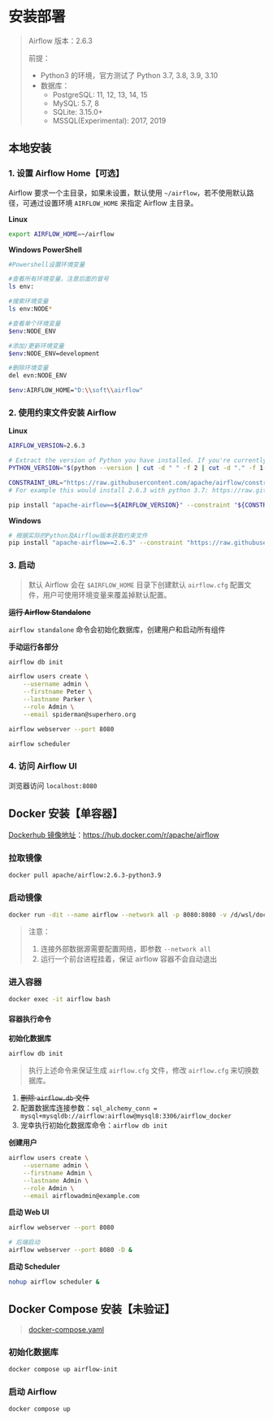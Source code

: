 # 安装部署

> Airflow 版本：2.6.3
>
> 前提：
>
> - Python3 的环境，官方测试了  Python 3.7, 3.8, 3.9, 3.10
> - 数据库：
>   - PostgreSQL: 11, 12, 13, 14, 15
>   - MySQL: 5.7, 8
>   - SQLite: 3.15.0+
>   - MSSQL(Experimental): 2017, 2019

## 本地安装

### 1. **设置 Airflow Home**【可选】

Airflow 要求一个主目录，如果未设置，默认使用 `~/airflow`，若不使用默认路径，可通过设置环境 `AIRFLOW_HOME` 来指定 Airflow 主目录。

**Linux**

```sh
export AIRFLOW_HOME=~/airflow
```

**Windows PowerShell**

```sh
#Powershell设置环境变量

#查看所有环境变量，注意后面的冒号
ls env:

#搜索环境变量   
ls env:NODE*

#查看单个环境变量 
$env:NODE_ENV

#添加/更新环境变量 
$env:NODE_ENV=development

#删除环境变量        
del evn:NODE_ENV
```

```sh
$env:AIRFLOW_HOME="D:\\soft\\airflow"
```

### 2. **使用约束文件安装 Airflow**

**Linux**

```sh
AIRFLOW_VERSION=2.6.3

# Extract the version of Python you have installed. If you're currently using Python 3.11 you may want to set this manually as noted above, Python 3.11 is not yet supported.
PYTHON_VERSION="$(python --version | cut -d " " -f 2 | cut -d "." -f 1-2)"

CONSTRAINT_URL="https://raw.githubusercontent.com/apache/airflow/constraints-${AIRFLOW_VERSION}/constraints-${PYTHON_VERSION}.txt"
# For example this would install 2.6.3 with python 3.7: https://raw.githubusercontent.com/apache/airflow/constraints-2.6.3/constraints-3.7.txt

pip install "apache-airflow==${AIRFLOW_VERSION}" --constraint "${CONSTRAINT_URL}"
```

**Windows**

```sh
# 根据实际的Python及Airflow版本获取约束文件
pip install "apache-airflow==2.6.3" --constraint "https://raw.githubusercontent.com/apache/airflow/constraints-2.6.3/constraints-3.9.txt"
```

### 3. **启动**

> 默认 Airflow 会在 `$AIRFLOW_HOME` 目录下创建默认 `airflow.cfg` 配置文件，用户可使用环境变量来覆盖掉默认配置。

~~**运行 Airflow Standalone**~~

`airflow standalone` 命令会初始化数据库，创建用户和启动所有组件

**手动运行各部分**

```sh
airflow db init

airflow users create \
    --username admin \
    --firstname Peter \
    --lastname Parker \
    --role Admin \
    --email spiderman@superhero.org

airflow webserver --port 8080

airflow scheduler
```

### 4. 访问 Airflow UI

浏览器访问 `localhost:8080`

## Docker 安装【单容器】

[Dockerhub 镜像地址](https://hub.docker.com/r/apache/airflow)：<https://hub.docker.com/r/apache/airflow>

### **拉取镜像**

```sh
docker pull apache/airflow:2.6.3-python3.9
```

### **启动镜像**

```sh
docker run -dit --name airflow --network all -p 8080:8080 -v /d/wsl/docker/volumes/airflow/dags:/opt/airflow/dags -v /d/wsl/docker/volumes/airflow/logs:/opt/airflow/logs apache/airflow:2.6.3-python3.9 bash
```

> 注意：
> 
> 1. 连接外部数据源需要配置网络，即参数 `--network all`
> 2. 运行一个前台进程挂着，保证 airflow 容器不会自动退出

### **进入容器**

```sh
docker exec -it airflow bash
```

#### 容器执行命令

**初始化数据库**

```sh
airflow db init
```

> 执行上述命令来保证生成 `airflow.cfg` 文件，修改 `airflow.cfg` 来切换数据库。

1. ~~删除 `airflow.db` 文件~~
2. 配置数据库连接参数：`sql_alchemy_conn = mysql+mysqldb://airflow:airflow@mysql8:3306/airflow_docker`
3. 宠幸执行初始化数据库命令：`airflow db init`

**创建用户**

```sh
airflow users create \
    --username admin \
    --firstname Admin \
    --lastname Admin \
    --role Admin \
    --email airflowadmin@example.com
```

**启动 Web UI**

```sh
airflow webserver --port 8080

# 后端启动
airflow webserver --port 8080 -D &
```

**启动 Scheduler**

```sh
nohup airflow scheduler &
```

## Docker Compose 安装【未验证】

> [docker-compose.yaml](https://airflow.apache.org/docs/apache-airflow/2.7.3/docker-compose.yaml)

### 初始化数据库

```sh
docker compose up airflow-init
```

### 启动 Airflow

```sh
docker compose up
```